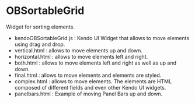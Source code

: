 OBSortableGrid
==============

Widget for sorting elements.

* kendoOBSortableGrid.js : Kendo UI Widget that allows to move elements using drag and drop.
* vertical.html          : allows to move elements up and down.
* horizontal.html        : allows to move elements left and right.
* both.html              : allows to move elements left and right as well as up and down.
* final.html             : allows to move elements and elements are styled.
* complex.html           : allows to move elements. The elements are HTML composed of different fields and even other Kendo UI widgets.
* panelbars.html         : Example of moving Panel Bars up and down.
